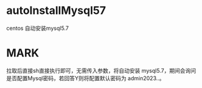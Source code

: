 # autoInstallMysql57
centos 自动安装mysql5.7

# MARK
拉取后直接sh直接执行即可，无需传入参数，将自动安装 mysql5.7，期间会询问是否配置Mysql密码，若回答Y则将配置默认密码为 admin2023..。

